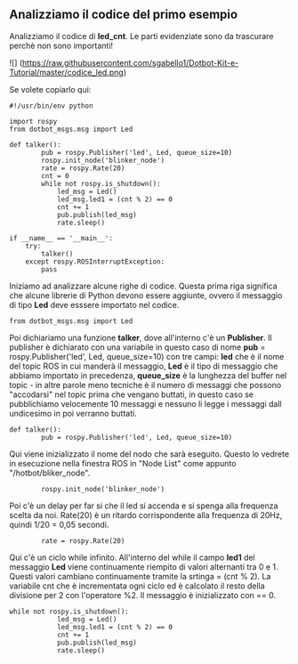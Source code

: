 ## Analizziamo il codice del primo esempio ##
Analizziamo il codice di **led_cnt**. Le parti evidenziate sono da trascurare perchè non sono importanti!

![] (https://raw.githubusercontent.com/sgabello1/Dotbot-Kit-e-Tutorial/master/codice_led.png) 

Se volete copiarlo qui:
```
#!/usr/bin/env python

import rospy
from dotbot_msgs.msg import Led

def talker():
        pub = rospy.Publisher('led', Led, queue_size=10)
        rospy.init_node('blinker_node')
        rate = rospy.Rate(20)
        cnt = 0
        while not rospy.is_shutdown():
            led_msg = Led()
            led_msg.led1 = (cnt % 2) == 0
            cnt += 1
            pub.publish(led_msg)
            rate.sleep()
        
if __name__ == '__main__':
    try:
        talker()
    except rospy.ROSInterruptException:
        pass
```
Iniziamo ad analizzare alcune righe di codice.
Questa prima riga significa che alcune librerie di Python devono essere aggiunte, ovvero il messaggio di tipo **Led** deve esssere importato nel codice.
```
from dotbot_msgs.msg import Led
```
Poi dichiariamo una funzione **talker**, dove all'interno c'è un **Publisher**. Il publisher è dichiarato con una variabile in questo caso di nome **pub** = rospy.Publisher('led', Led, queue_size=10) con tre campi: **led** che è il nome del topic ROS in cui manderà il messaggio, **Led** è il tipo di messaggio che abbiamo importato in precedenza, **queue_size** è la lunghezza del buffer nel topic - in altre parole meno tecniche è il numero di messaggi che possono "accodarsi" nel topic prima che vengano buttati, in questo caso se pubblichiamo velocemente 10 messaggi e nessuno li legge i messaggi dall undicesimo in poi verranno buttati.

```
def talker():
        pub = rospy.Publisher('led', Led, queue_size=10)

```
Qui viene inizializzato il nome del nodo che sarà eseguito. Questo lo vedrete in esecuzione nella finestra ROS in "Node List" come appunto "/hotbot/bliker_node".
```
        rospy.init_node('blinker_node')
```
Poi c'è un delay per far si che il led si accenda e si spenga alla frequenza scelta da noi. Rate(20) è un ritardo corrispondente alla frequenza di 20Hz, quindi 1/20 = 0,05 secondi. 
```
        rate = rospy.Rate(20)
```
Qui c'è un ciclo while infinito. All'interno del while il campo **led1** del messaggio **Led**  viene continuamente riempito di valori alternanti tra 0 e 1. Questi valori cambiano continuamente tramite la srtinga  = (cnt % 2). La variabile cnt che è incrementata ogni ciclo ed è calcolato il resto della divisione per 2 con l'operatore %2. Il messaggio è inizializzato con == 0. 
```
while not rospy.is_shutdown():
            led_msg = Led()
            led_msg.led1 = (cnt % 2) == 0
            cnt += 1
            pub.publish(led_msg)
            rate.sleep()
```            
